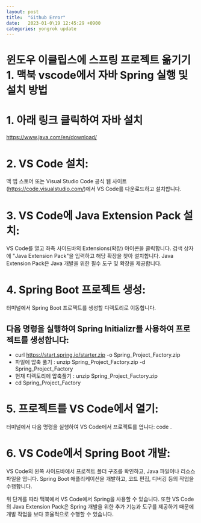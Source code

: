 ```yaml
---
layout: post
title:  "Github Error"
date:   2023-01-0\19 12:45:29 +0900
categories: yongrok update
---
```



윈도우 이클립스에 스프링 프로젝트 옮기기 1. 맥북 vscode에서 자바 Spring 실행 및 설치 방법
================

# 1. 아래 링크 클릭하여 자바 설치
https://www.java.com/en/download/


# 2. VS Code 설치:
맥 앱 스토어 또는 Visual Studio Code 공식 웹 사이트(https://code.visualstudio.com/)에서 VS Code를 다운로드하고 설치합니다.

# 3. VS Code에 Java Extension Pack 설치:
VS Code를 열고 좌측 사이드바의 Extensions(확장) 아이콘을 클릭합니다.
검색 상자에 "Java Extension Pack"을 입력하고 해당 확장을 찾아 설치합니다.
Java Extension Pack은 Java 개발을 위한 필수 도구 및 확장을 제공합니다.

# 4. Spring Boot 프로젝트 생성:
터미널에서 Spring Boot 프로젝트를 생성할 디렉토리로 이동합니다.
## 다음 명령을 실행하여 Spring Initializr를 사용하여 프로젝트를 생성합니다:
- curl https://start.spring.io/starter.zip -o Spring_Project_Factory.zip
- 파일에 압축 풀기 : unzip Spring_Project_Factory.zip -d Spring_Project_Factory
- 현재 디렉토리에 압축풀기 : unzip Spring_Project_Factory.zip
- cd Spring_Project_Factory

# 5. 프로젝트를 VS Code에서 열기:
터미널에서 다음 명령을 실행하여 VS Code에서 프로젝트를 엽니다:
code .

# 6. VS Code에서 Spring Boot 개발:
VS Code의 왼쪽 사이드바에서 프로젝트 폴더 구조를 확인하고, Java 파일이나 리소스 파일을 엽니다.
Spring Boot 애플리케이션을 개발하고, 코드 편집, 디버깅 등의 작업을 수행합니다.

위 단계를 따라 맥북에서 VS Code에서 Spring을 사용할 수 있습니다. 또한 VS Code의 Java Extension Pack은 Spring 개발을 위한 추가 기능과 도구를 제공하기 때문에 개발 작업을 보다 효율적으로 수행할 수 있습니다.


